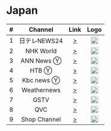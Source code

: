 <h1>Japan</h1>

| #   | Channel         | Link  | Logo |
|:---:|:---------------:|:-----:|:-----:
| 1   | 日テレNEWS24     | [>](https://n24-cdn-live.ntv.co.jp/ch01/High.m3u8) | <img height="20" src="https://i.imgur.com/tVNZ0BU.png"/> |
| 2   | NHK World       | [>](https://nhkworld.webcdn.stream.ne.jp/www11/nhkworld-tv/global/2003458/live.m3u8) | <img height="20" src="https://i.imgur.com/TDCuUDs.png"/> |
| 3   | ANN News Ⓨ     | [>](https://youtu.be/coYw-eVU0Ks) | <img height="20" src="https://i.imgur.com/9IVsFXz.png"/> |
| 4   | HTB Ⓨ          | [>](https://youtu.be/ldItyDhqgEY) | <img height="20" src="https://i.imgur.com/A0Wj0Ys.png"/> |
| 5   | Kbc news Ⓨ     | [>](https://youtu.be/idKi2oEO44w) | <img height="20" src="https://i.imgur.com/MdxQAJu.png"/> |
| 6   | Weathernews     | [>](http://movie.mcas.jp/mcas/wn1_2/master.m3u8) | <img height="20" src="https://i.imgur.com/7YLRtla.png"/> |
| 7   | GSTV            | [>](https://gemstv.wide-stream.net/gemstv01/smil:gemstv01.smil/chunklist.m3u8) | <img height="20" src="https://i.imgur.com/0wds9n8.png"/> |
| 8   | QVC             | [>](http://cdn-live1.qvc.jp/iPhone/800/800.m3u8) | <img height="20" src="https://i.imgur.com/B74hZKd.png"/> |
| 9   | Shop Channel    | [>](http://stream1.shopch.jp/HLS/out1/prog_index.m3u8) | <img height="20" src="https://i.imgur.com/rkdKa5a.png"/> |
